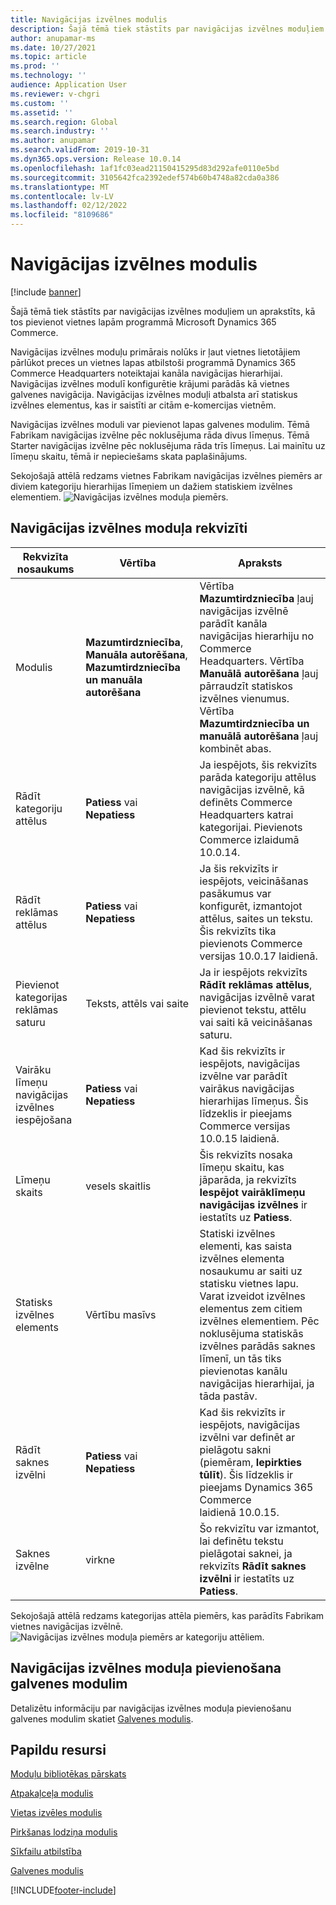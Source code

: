 ```yaml
---
title: Navigācijas izvēlnes modulis
description: Šajā tēmā tiek stāstīts par navigācijas izvēlnes moduļiem un aprakstīts, kā tos pievienot vietnes lapām programmā Microsoft Dynamics 365 Commerce.
author: anupamar-ms
ms.date: 10/27/2021
ms.topic: article
ms.prod: ''
ms.technology: ''
audience: Application User
ms.reviewer: v-chgri
ms.custom: ''
ms.assetid: ''
ms.search.region: Global
ms.search.industry: ''
ms.author: anupamar
ms.search.validFrom: 2019-10-31
ms.dyn365.ops.version: Release 10.0.14
ms.openlocfilehash: 1af1fc03ead21150415295d83d292afe0110e5bd
ms.sourcegitcommit: 3105642fca2392edef574b60b4748a82cda0a386
ms.translationtype: MT
ms.contentlocale: lv-LV
ms.lasthandoff: 02/12/2022
ms.locfileid: "8109686"
---
```

# <a name="navigation-menu-module"></a>Navigācijas izvēlnes modulis

[!include [banner](includes/banner.md)]

Šajā tēmā tiek stāstīts par navigācijas izvēlnes moduļiem un aprakstīts, kā tos pievienot vietnes lapām programmā Microsoft Dynamics 365 Commerce.

Navigācijas izvēlnes moduļu primārais nolūks ir ļaut vietnes lietotājiem pārlūkot preces un vietnes lapas atbilstoši programmā Dynamics 365 Commerce Headquarters noteiktajai kanāla navigācijas hierarhijai. Navigācijas izvēlnes modulī konfigurētie krājumi parādās kā vietnes galvenes navigācija. Navigācijas izvēlnes moduļi atbalsta arī statiskus izvēlnes elementus, kas ir saistīti ar citām e-komercijas vietnēm.

Navigācijas izvēlnes moduli var pievienot lapas galvenes modulim. Tēmā Fabrikam navigācijas izvēlne pēc noklusējuma rāda divus līmeņus. Tēmā Starter navigācijas izvēlne pēc noklusējuma rāda trīs līmeņus. Lai mainītu uz līmeņu skaitu, tēmā ir nepieciešams skata paplašinājums.

Sekojošajā attēlā redzams vietnes Fabrikam navigācijas izvēlnes piemērs ar diviem kategoriju hierarhijas līmeņiem un dažiem statiskiem izvēlnes elementiem.
![Navigācijas izvēlnes moduļa piemērs.](./media/ecommerce-header.png)

## <a name="navigation-menu-module-properties"></a>Navigācijas izvēlnes moduļa rekvizīti

| Rekvizīta nosaukums             | Vērtība                 | Apraksts |
|---------------------------|-----------------------|-------------|
| Modulis                  | **Mazumtirdzniecība**, **Manuāla autorēšana**, **Mazumtirdzniecība un manuāla autorēšana** | Vērtība **Mazumtirdzniecība** ļauj navigācijas izvēlnē parādīt kanāla navigācijas hierarhiju no Commerce Headquarters. Vērtība **Manuālā autorēšana** ļauj pārraudzīt statiskos izvēlnes vienumus. Vērtība **Mazumtirdzniecība un manuālā autorēšana** ļauj kombinēt abas. |
| Rādīt kategoriju attēlus | **Patiess** vai **Nepatiess**    | Ja iespējots, šis rekvizīts parāda kategoriju attēlus navigācijas izvēlnē, kā definēts Commerce Headquarters katrai kategorijai. Pievienots Commerce izlaidumā 10.0.14. |
| Rādīt reklāmas attēlus | **Patiess** vai **Nepatiess** | Ja šis rekvizīts ir iespējots, veicināšanas pasākumus var konfigurēt, izmantojot attēlus, saites un tekstu. Šis rekvizīts tika pievienots Commerce versijas 10.0.17 laidienā. |
|Pievienot kategorijas reklāmas saturu | Teksts, attēls vai saite | Ja ir iespējots rekvizīts **Rādīt reklāmas attēlus**, navigācijas izvēlnē varat pievienot tekstu, attēlu vai saiti kā veicināšanas saturu. |
| Vairāku līmeņu navigācijas izvēlnes iespējošana | **Patiess** vai **Nepatiess** | Kad šis rekvizīts ir iespējots, navigācijas izvēlne var parādīt vairākus navigācijas hierarhijas līmeņus. Šis līdzeklis ir pieejams Commerce versijas 10.0.15 laidienā. |
| Līmeņu skaits | vesels skaitlis | Šis rekvizīts nosaka līmeņu skaitu, kas jāparāda, ja rekvizīts **Iespējot vairāklīmeņu navigācijas izvēlnes** ir iestatīts uz **Patiess**. |
| Statisks izvēlnes elements| Vērtību masīvs| Statiski izvēlnes elementi, kas saista izvēlnes elementa nosaukumu ar saiti uz statisku vietnes lapu. Varat izveidot izvēlnes elementus zem citiem izvēlnes elementiem. Pēc noklusējuma statiskās izvēlnes parādās saknes līmenī, un tās tiks pievienotas kanālu navigācijas hierarhijai, ja tāda pastāv. |
| Rādīt saknes izvēlni | **Patiess** vai **Nepatiess** | Kad šis rekvizīts ir iespējots, navigācijas izvēlni var definēt ar pielāgotu sakni (piemēram, **Iepirkties tūlīt**). Šis līdzeklis ir pieejams Dynamics 365 Commerce laidienā 10.0.15. |
| Saknes izvēlne | virkne | Šo rekvizītu var izmantot, lai definētu tekstu pielāgotai saknei, ja rekvizīts **Rādīt saknes izvēlni** ir iestatīts uz **Patiess**. |

Sekojošajā attēlā redzams kategorijas attēla piemērs, kas parādīts Fabrikam vietnes navigācijas izvēlnē.
![Navigācijas izvēlnes moduļa piemērs ar kategoriju attēliem.](./media/ecommerce-categoryimages.PNG)

## <a name="add-a-navigation-menu-module-to-a-header-module"></a>Navigācijas izvēlnes moduļa pievienošana galvenes modulim

Detalizētu informāciju par navigācijas izvēlnes moduļa pievienošanu galvenes modulim skatiet [Galvenes modulis](author-header-module.md).

## <a name="additional-resources"></a>Papildu resursi

[Moduļu bibliotēkas pārskats](starter-kit-overview.md)

[Atpakaļceļa modulis](add-breadcrumb.md)

[Vietas izvēles modulis](site-selector.md)

[Pirkšanas lodziņa modulis](add-buy-box.md)

[Sīkfailu atbilstība](cookie-compliance.md)

[Galvenes modulis](author-header-module.md)


[!INCLUDE[footer-include](../includes/footer-banner.md)]
